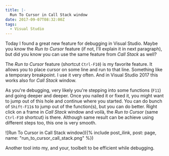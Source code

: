 ```yaml
---
title: |-
  Run To Cursor in Call Stack window
date: 2017-09-07T08:32:00Z
tags:
  - Visual Studio
---
```

Today I found a great new feature for debugging in Visual Studio. Maybe you know the _Run to Cursor_ feature (if not, I'll explain it in next paragraph), but did you know you can use the same feature from _Call Stack_ as well?

<!-- excerpt -->

The _Run to Cursor_ feature (shortcut `Ctrl-F10`) is my favorite feature. It allows you to place cursor on some line and run to that line. Something like a temporary breakpoint. I use it very often. And in Visual Studio 2017 this works also for _Call Stack_ window.

As you're debugging, very likely you're stepping into some functions (`F11`) and going deeper and deeper. Once you nailed it or fixed it, you might want to jump out of this hole and continue where you started. You can do bunch of `Shift-F11`s to jump out of the function(s), but you can do better. Right click on a frame in _Call Stack_ window and voilà, the _Run to Cursor_ (same `Ctrl-F10` shortcut) is there. Although same result can be achieve using different steps too, this one is very smooth.

![Run To Cursor in Call Stack window]({% include post_ilink, post: page, name: "run_to_cursor_call_stack.png" %})

Another tool into my, and your, toolbelt to be efficient while debugging.